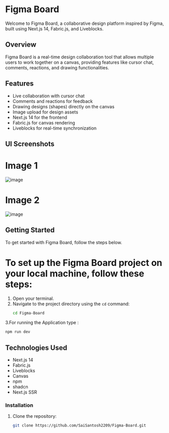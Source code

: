 # Figma Board

Welcome to Figma Board, a collaborative design platform inspired by Figma, built using Next.js 14, Fabric.js, and Liveblocks.

## Overview
Figma Board is a real-time design collaboration tool that allows multiple users to work together on a canvas, providing features like cursor chat, comments, reactions, and drawing functionalities.

## Features
- Live collaboration with cursor chat
- Comments and reactions for feedback
- Drawing designs (shapes) directly on the canvas
- Image upload for design assets
- Next.js 14 for the frontend
- Fabric.js for canvas rendering
- Liveblocks for real-time synchronization

## UI Screenshots 

# Image 1
![image](https://github.com/SaiSantosh2209/Figma-Board/assets/83724995/1bf9a3bb-6cb6-4f47-96a7-e6a273be8dfe)

# Image 2 
![image](https://github.com/SaiSantosh2209/Figma-Board/assets/83724995/26c6e588-47e7-49de-9fe3-a6490cb4799e)


## Getting Started
To get started with Figma Board, follow the steps below.



# To set up the Figma Board project on your local machine, follow these steps:

1. Open your terminal.
2. Navigate to the project directory using the `cd` command:
   ```bash
   cd Figma-Board
   
3.For running the Application type :
  ```bash
  npm run dev
```

## Technologies Used
- Next.js 14
- Fabric.js
- Liveblocks
- Canvas
- npm
- shadcn
- Next.js SSR

### Installation
1. Clone the repository:
   ```bash
   git clone https://github.com/SaiSantosh2209/Figma-Board.git
